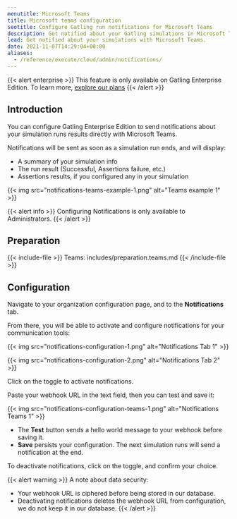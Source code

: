 ```yaml
---
menutitle: Microsoft Teams
title: Microsoft teams configuration
seotitle: Configure Gatling run notifications for Microsoft Teams 
description: Get notified about your Gatling simulations in Microsoft Teams.
lead: Get notified about your simulations with Microsoft Teams.
date: 2021-11-07T14:29:04+00:00
aliases: 
  - /reference/execute/cloud/admin/notifications/
---
```


{{< alert enterprise >}}
This feature is only available on Gatling Enterprise Edition. To learn more, [explore our plans](https://gatling.io/pricing?utm_source=docs)
{{< /alert >}}

## Introduction

You can configure Gatling Enterprise Edition to send notifications about your simulation runs results directly with Microsoft Teams. 

Notifications will be sent as soon as a simulation run ends, and will display:
- A summary of your simulation info
- The run result (Successful, Assertions failure, etc.)
- Assertions results, if you configured any in your simulation


{{< img src="notifications-teams-example-1.png" alt="Teams example 1" >}}

{{< alert info >}}
Configuring Notifications is only available to Administrators. 
{{< /alert >}}

## Preparation

{{< include-file >}}
Teams: includes/preparation.teams.md
{{< /include-file >}}

## Configuration

Navigate to your organization configuration page, and to the **Notifications** tab.

From there, you will be able to activate and configure notifications for your communication tools:

{{< img src="notifications-configuration-1.png" alt="Notifications Tab 1" >}}

{{< img src="notifications-configuration-2.png" alt="Notifications Tab 2" >}}

Click on the toggle to activate notifications.

Paste your webhook URL in the text field, then you can test and save it:

{{< img src="notifications-configuration-teams-1.png" alt="Notifications Teams 1" >}}

- The **Test** button sends a hello world message to your webhook before saving it.
- **Save** persists your configuration. The next simulation runs will send a notification at the end.

To deactivate notifications, click on the toggle, and confirm your choice.

{{< alert warning >}}
A note about data security:
- Your webhook URL is ciphered before being stored in our database.
- Deactivating notifications deletes the webhook URL from configuration, we do not keep it in our database.
{{< /alert >}}
